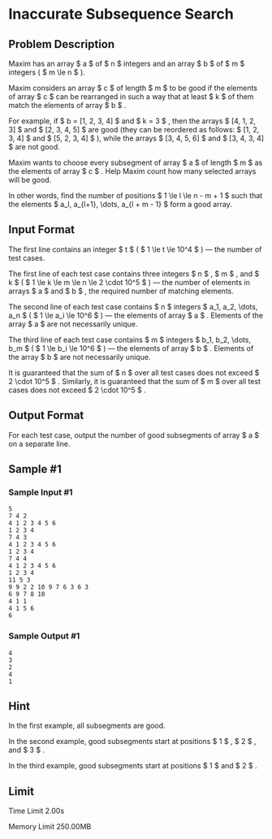 # Inaccurate Subsequence Search

## Problem Description

Maxim has an array $ a $ of $ n $ integers and an array $ b $ of $ m $ integers ( $ m \le n $ ).

Maxim considers an array $ c $ of length $ m $ to be good if the elements of array $ c $ can be rearranged in such a way that at least $ k $ of them match the elements of array $ b $ .

For example, if $ b = [1, 2, 3, 4] $ and $ k = 3 $ , then the arrays $ [4, 1, 2, 3] $ and $ [2, 3, 4, 5] $ are good (they can be reordered as follows: $ [1, 2, 3, 4] $ and $ [5, 2, 3, 4] $ ), while the arrays $ [3, 4, 5, 6] $ and $ [3, 4, 3, 4] $ are not good.

Maxim wants to choose every subsegment of array $ a $ of length $ m $ as the elements of array $ c $ . Help Maxim count how many selected arrays will be good.

In other words, find the number of positions $ 1 \le l \le n - m + 1 $ such that the elements $ a_l, a_{l+1}, \dots, a_{l + m - 1} $ form a good array.

## Input Format

The first line contains an integer $ t $ ( $ 1 \le t \le 10^4 $ ) — the number of test cases.

The first line of each test case contains three integers $ n $ , $ m $ , and $ k $ ( $ 1 \le k \le m \le n \le 2 \cdot 10^5 $ ) — the number of elements in arrays $ a $ and $ b $ , the required number of matching elements.

The second line of each test case contains $ n $ integers $ a_1, a_2, \dots, a_n $ ( $ 1 \le a_i \le 10^6 $ ) — the elements of array $ a $ . Elements of the array $ a $ are not necessarily unique.

The third line of each test case contains $ m $ integers $ b_1, b_2, \dots, b_m $ ( $ 1 \le b_i \le 10^6 $ ) — the elements of array $ b $ . Elements of the array $ b $ are not necessarily unique.

It is guaranteed that the sum of $ n $ over all test cases does not exceed $ 2 \cdot 10^5 $ . Similarly, it is guaranteed that the sum of $ m $ over all test cases does not exceed $ 2 \cdot 10^5 $ .

## Output Format

For each test case, output the number of good subsegments of array $ a $ on a separate line.

## Sample #1

### Sample Input #1

```
5
7 4 2
4 1 2 3 4 5 6
1 2 3 4
7 4 3
4 1 2 3 4 5 6
1 2 3 4
7 4 4
4 1 2 3 4 5 6
1 2 3 4
11 5 3
9 9 2 2 10 9 7 6 3 6 3
6 9 7 8 10
4 1 1
4 1 5 6
6
```

### Sample Output #1

```
4
3
2
4
1
```

## Hint

In the first example, all subsegments are good.

In the second example, good subsegments start at positions $ 1 $ , $ 2 $ , and $ 3 $ .

In the third example, good subsegments start at positions $ 1 $ and $ 2 $ .

## Limit



Time Limit
2.00s

Memory Limit
250.00MB